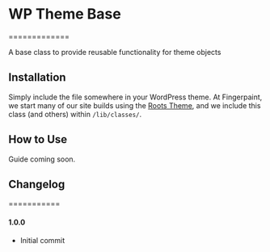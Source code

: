# WP Theme Base
=============

A base class to provide reusable functionality for theme objects

## Installation

Simply include the file somewhere in your WordPress theme. At Fingerpaint, we start many of our site builds using the [Roots Theme](https://github.com/roots/roots), and we include this class (and others) within `/lib/classes/`.

## How to Use
Guide coming soon.

## Changelog
===========
#### 1.0.0
* Initial commit

